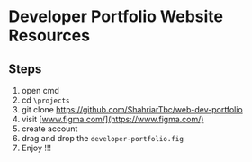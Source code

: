 # Developer Portfolio Website Resources
## Steps
1. open cmd
2. cd `\projects`
3. git clone https://github.com/ShahriarTbc/web-dev-portfolio
4. visit [www.figma.com/](https://www.figma.com/)
5. create account
6. drag and drop the `developer-portfolio.fig`
7. Enjoy !!! 

